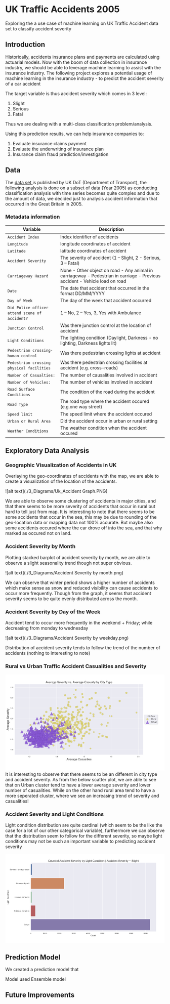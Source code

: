 # UK Traffic Accidents 2005 
Exploring the a use case of machine learning on UK Traffic Accident data set to classify accident severity

## Introduction
Historically, accidents insurance plans and payments are calculated using actuarial models. Now
with the boom of data collection in insurance industry, we should be able to leverage machine
learning to assist with the insurance industry.
The following project explores a potential usage of machine learning in the insurance industry - to predict the accident severity of a car accident

The target variable is thus accident severity which comes in 3 level:
1. Slight
2. Serious
3. Fatal

Thus we are dealing with a multi-class classification problem/analysis.

Using this prediction results, we can help insurance companies to:
1. Evaluate insurance claims payment
2. Evaluate the underwriting of insurance plan
3. Insurance claim fraud prediction/investigation

## Data 
The <a href = https://data.gov.uk/dataset/cb7ae6f0-4be6-4935-9277-47e5ce24a11f/road-safety-data> data set <a> is published by UK DoT (Department of Transport), the following analysis is done on a subset of data (Year 2005) as conducting classification analysis with time series becomes quite complex and due to the amount of data, we decided
just to analysis accident information that occurred in the Great Britain in 2005. 
 
 ### Metadata information
 | Variable | Description |
| --- | --- |
| `Accident Index` | Index identifier of accidents |
| `Longitude` | longitude coordinates of accident |
| `Latitude` | latitude coordinates of accident |
| `Accident Severity` | The severity of accident (1 – Slight, 2 - Serious, 3 – Fatal) |
| `Carriageway Hazard` | None - Other object on road - Any animal in carriageway - Pedestrian in carriage - Previous accident - Vehicle load on road    |
| `Date` | The date that accident that occurred in the format DD/MM/YYYY |
| `Day of Week` | The day of the week that accident occurred  |
| `Did Police officer attend scene of accident?` | 1 – No, 2 – Yes, 3, Yes with Ambulance  |
| `Junction Control` | Was there junction control at the location of accident  |
| `Light Conditions` | The lighting condition (Daylight, Darkness - no lighting, Darkness lights lit) |
| `Pedestrian crossing-human control` | Was there pedestrian crossing lights at accident |
| `Pedestrian crossing physical facilities` | Was there pedestrian crossing facilities at accident (e.g. cross-roads)  |
| `Number of Casualties:` | The number of causalities involved in accident |
| `Number of Vehicles:` | The number of vehicles involved in accident |
| `Road Surface Conditions` | The condition of the road during the accident  |
| `Road Type` | The road type where the accident occured (e.g.one way street)  |
| `Speed limit` | The speed limit where the accident occured  |
| `Urban or Rural Area` | Did the accident occur in urban or rural setting |
| `Weather Conditions` | The weather condition when the accident occured  |

## Exploratory Data Analysis

### Geographic Visualization of Accidents in UK
Overlaying the geo-coordinates of accidents with the map, we are able to create a visualization of
the location of the accidents. 

![alt text](./3_Diagrams/Uk_Accident Graph.PNG)

We are able to observe some clustering of accidents in major cities,
and that there seems to be more severity of accidents that occur in rural but hard to tell just from
map. It is interesting to note that there seems to be some accidents that occur in the sea, this may be
due to rounding of the geo-location data or mapping data not 100% accurate. But maybe also
some accidents occured where the car drove off into the sea, and that why marked as occured not
on land.

### Accident Severity by Month
Plotting stacked barplot of accident severity by month, we are able to observe a slight seasonality
trend though not super obvious.

![alt text](./3_Diagrams/Accident Severity by month.png)

We can observe that winter period shows a higher number of accidents which make sense as snow
and reduced visibility can cause accidents to occur more frequently. Though from the graph, it
seems that accident severity seems to be quite evenly distributed across the month.

### Accident Severity by Day of the Week
Accident tend to occur more frequently in the weekend + Friday; while decreasing from monday
to wednesday

![alt text](./3_Diagrams/Accident Severity by weekday.png)

Distribution of accident severity tends to follow the trend of the number of accidents (nothing to
interesting to note)

### Rural vs Urban Traffic Accident Casualities and Severity

![alt text](./3_Diagrams/rural.png)
It is interesting to observe that there seems to be an different in city type and accident severity. As
from the below scatter plot, we are able to see that on Urban cluster tend to have a lower average
severity and lower number of casualities. While on the other hand rural area tend to have a more
seperated cluster, where we see an increasing trend of severity and casualities!

### Accident Severity and Light Conditions
Light condition distribution are quite cardinal (which seem to be the like the case for a lot of our
other categorical variable), furthermore we can observe that the distribution seem to follow for the
different severity, so maybe light conditions may not be such an important variable to predicting
accident severity

![alt text](3_Diagrams/light.png)

## Prediction Model

We created a prediction model that 

Model used 
Ensemble model


## Future Improvements


